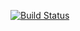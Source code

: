 [![Build Status](https://travis-ci.org/Godin/sonar-native-packages.svg?branch=wip-travis)](https://travis-ci.org/Godin/sonar-native-packages)
